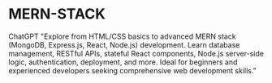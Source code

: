 # MERN-STACK
 ChatGPT "Explore from HTML/CSS basics to advanced MERN stack (MongoDB, Express.js, React, Node.js) development. Learn database management, RESTful APIs, stateful React components, Node.js server-side logic, authentication, deployment, and more. Ideal for beginners and experienced developers seeking comprehensive web development skills."

